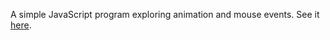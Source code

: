 A simple JavaScript program exploring animation and mouse events. See it <a href="https://codepen.io/MargNation/full/qRpNBP/" target="_blank">here</a>.
